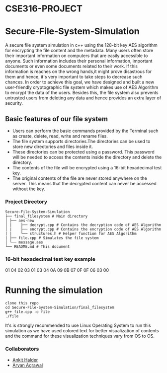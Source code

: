 # CSE316-PROJECT
# Secure-File-System-Simulation
A secure file system simulation in c++ using the 128-bit key AES algorithm for encrypting the file content and the metadata.
Many users often store their important information on computers that are easily accessible to anyone. Such information includes their personal information, important documents or even some documents related to their work. If this information is reaches on the wrong hands,it might prove disastrous for them and
hence, it's very important to take steps to decrease such chances. In order to achieve this goal, we have designed and built a new user-friendly cryptographic file system which makes use of AES Algorithm to encrypt the data of the users. Besides this, the file system also prevents untrusted users from deleting any data and hence provides an extra layer of security.

## Basic features of our file system
- Users can perform the basic commands provided by the Terminal such as create, delete, read, write and rename files.
- The file system supports directories.The directories can be used to store new directories and files inside it.
- These directories can be protected using a password. This password will be needed to access the contents inside the directory and delete the directory.
- The contents of the file will be encrypted using a 16-bit hexadecimal test key.
- The original contents of the file are never stored anywhere on the server. This means that the decrypted content can never be accessed without the key.

### Project Directory
```
Secure-File-System-Simulation
├── final_filesystem # Main directory
│ ├── aes-new 
│ |    ├── decrypt.cpp # Contains the decryption code of AES Algorithm
│ |    ├── encrypt.cpp # Contains the encryption code of AES Algorithm
| |    └── structures.h # Helper function for AES Algorithm
| ├── file.cpp # Simulates the file system
│ └── message.aes  
└── README.md # This document
```

### 16-bit hexadecimal test key example
01 04 02 03 01 03 04 0A 09 0B 07 0F 0F 06 03 00

# Running the simulation

    clone this repo
    cd Secure-File-System-Simulation/final_filesystem
    g++ file.cpp -o file
    ./file
    
It's is strongly recommended to use Linux Operating System to run this simulation as we have used colored text for better visualization of contents and  the command for these visualization techniques vary from OS to OS.

### Collaborators
- [Ankit Halder](https://github.com/DtheFather)
- [Aryan Agrawal](https://github.com/Aryanchamp)

